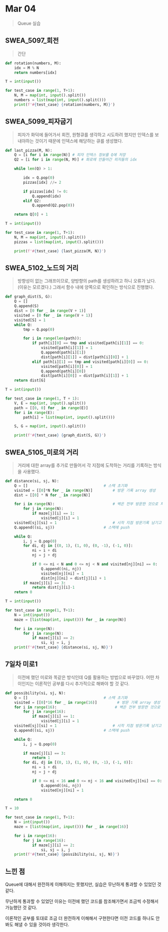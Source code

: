 # Mar 04

> Queue 실습

## SWEA_5097_회전

> 간단

```python
def rotation(numbers, M):
    idx = M % N
    return numbers[idx]

T = int(input())

for test_case in range(1, T+1):
    N, M = map(int, input().split())
    numbers = list(map(int, input().split()))
    print(f'#{test_case} {rotation(numbers, M)}')
```





## SWEA_5099_피자굽기

> 피자가 화덕에 들어가서 회전, 원형큐를 생각하고 시도하려 했지만 인덱스를 보내야하는 것이기 때문에 인덱스에 해당하는 큐를 생성했다.

```python
def last_pizza(M, N):
    Q = [i for i in range(N)] # 피자 인덱스 정보를 Q에 저장
    Q2 = [i for i in range(N, M)] # 화로에 안들어간 피자들의 idx

    while len(Q) > 1:

        idx = Q.pop(0)
        pizzas[idx] //= 2

        if pizzas[idx] != 0:
            Q.append(idx)
        elif Q2:
            Q.append(Q2.pop(0))

    return Q[0] + 1

T = int(input())

for test_case in range(1, T+1):
    N, M = map(int, input().split())
    pizzas = list(map(int, input().split()))

    print(f'#{test_case} {last_pizza(M, N)}')
```





## SWEA_5102_노드의 거리

> 방향성이 없는 그래프이므로, 양방향의 path를 생성하려고 하니 오류가 났다. (이유는 모르겠다.) 그래서 함수 내에 양쪽으로 확인하는 방식으로 진행했다.

```python
def graph_dist(S, G):
    Q = []
    Q.append(S)
    dist = [0 for _ in range(V + 1)]
    visited = [0 for _ in range(V + 1)]
    visited[S] = 1
    while Q:
        tmp = Q.pop(0)

        for i in range(len(path)):
            if path[i][0] == tmp and visited[path[i][1]] == 0:
                visited[path[i][1]] = 1
                Q.append(path[i][1])
                dist[path[i][1]] = dist[path[i][0]] + 1
            elif path[i][1] == tmp and visited[path[i][0]] == 0:
                visited[path[i][0]] = 1
                Q.append(path[i][0])
                dist[path[i][0]] = dist[path[i][1]] + 1
    return dist[G]

T = int(input())

for test_case in range(1, T + 1):
    V, E = map(int, input().split())
    path = [[0, 0] for _ in range(E)]
    for i in range(E):
        path[i] = list(map(int, input().split()))

    S, G = map(int, input().split())

    print(f'#{test_case} {graph_dist(S, G)}')
```





## SWEA_5105_미로의 거리

> 거리에 대한 array를 추가로 만들어서 각 지점에 도착하는 거리를 기록하는 방식을 사용했다.

```python
def distance(si, sj, N):
    Q = []                                  # 스택 초기화
    visited = [[0]*N for _ in range(N)]         # 방문 기록 array 생성
    dist = [[0] * N for _ in range(N)]

    for i in range(N):                          # 벽은 전부 방문한 것으로 처리
        for j in range(N):
            if maze[j][i] == 1:
                visited[j][i] = 1
    visited[sj][si] = 1                         # 시작 지점 방문기록 남기고
    Q.append((si, sj))                      # 스택에 push

    while Q:
        i, j = Q.pop(0)
        for di, dj in [(0, 1), (1, 0), (0, -1), (-1, 0)]:
            ni = i + di
            nj = j + dj

            if 0 <= ni < N and 0 <= nj < N and visited[nj][ni] == 0:
                Q.append((ni, nj))
                visited[nj][ni] = 1
                dist[nj][ni] = dist[j][i] + 1
        if maze[j][i] == 3:
            return dist[j][i]-1
    return 0

T = int(input())

for test_case in range(1, T+1):
    N = int(input())
    maze = [list(map(int, input())) for _ in range(N)]

    for i in range(N):
        for j in range(N):
            if maze[j][i] == 2:
                si, sj = i, j
    print(f'#{test_case} {distance(si, sj, N)}')
```





## 7일차 미로1

> 이전에 했던 미로와 똑같은 방식인데 Q를 활용하는 방법으로 바꾸었다. 어떤 차이인지는 이론적인 공부를 다시 추가적으로 해봐야 할 것 같다.

```python
def possibility(si, sj, N):
    Q = []                                  # 스택 초기화
    visited = [[0]*16 for _ in range(16)]         # 방문 기록 array 생성
    for i in range(16):                          # 벽은 전부 방문한 것으로 처리
        for j in range(16):
            if maze[j][i] == 1:
                visited[j][i] = 1
    visited[sj][si] = 1                         # 시작 지점 방문기록 남기고
    Q.append((si, sj))                      # 스택에 push

    while Q:
        i, j = Q.pop(0)

        if maze[j][i] == 3:
            return 1
        for di, dj in [(0, 1), (1, 0), (0, -1), (-1, 0)]:
            ni = i + di
            nj = j + dj

            if 0 <= ni < 16 and 0 <= nj < 16 and visited[nj][ni] == 0:
                Q.append((ni, nj))
                visited[nj][ni] = 1

    return 0

T = 10

for test_case in range(1, T+1):
    N = int(input())
    maze = [list(map(int, input())) for _ in range(16)]

    for i in range(16):
        for j in range(16):
            if maze[j][i] == 2:
                si, sj = i, j
    print(f'#{test_case} {possibility(si, sj, N)}')
```





## 느낀 점

Queue에 대해서 완전하게 이해하지는 못했지만, 실습은 무난하게 통과할 수 있었던 것 같다.

무난하게 통과할 수 있었던 이유는 이전에 했던 코드를 참조해가면서 조금씩 수정해서 가능했던 것 같다.

이론적인 공부를 토대로 조금 더 완전하게 이해해서 구현한다면 이전 코드를 하나도 안봐도 해낼 수 있을 것이라 생각한다.